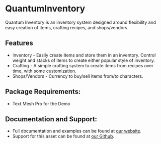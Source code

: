 # QuantumInventory
Quantum Inventory is an inventory system designed around flexibility and easy creation of items, crafting recipes, and shops/vendors.

Features
-----
 * Inventory - Easily create items and store them in an inventory. Control weight and stacks of items to create either popular style of inventory.
 * Crafting - A simple crafting system to create items from recipes over time, with some customization.
 * Shops/Vendors - Currency to buy/sell items from/to characters.

Package Requirements:
-----
 * Text Mesh Pro for the Demo

Documentation and Support:
-----
 * Full documentation and examples can be found at [our website](https://quantumtekhub.com/docs/quantuminventory/).
 * Support for this asset can be found at [our Github](https://github.com/QuantumTekSupport/QuantumInventory/issues).
